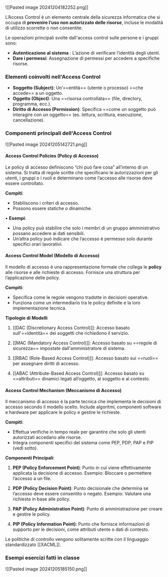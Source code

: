 ![[Pasted image 20241204182252.png]]

L’Access Control è un elemento centrale della sicurezza informatica che si occupa di **prevenire l’uso non autorizzato delle risorse**, incluse le modalità di utilizzo scorrette o non consentite.

Le operazioni principali svolte dall'access control sulle persone e i gruppi sono:
- **Autenticazione al sistema** : L’azione di verificare l’identità degli utenti.
- **Dare i permessi**: Assegnazione di permessi per accedere a specifiche risorse.

### Elementi coinvolti nell'Access Control

- **Soggetto (Subject)**: Un’==entità== (utente o processo) ==che accede== a un oggetto.
- **Oggetto (Object)**: Una ==risorsa controllata== (file, directory, programma, ecc.).
- **Diritto di Accesso (Permission)**: Specifica ==come un soggetto può interagire con un oggetto== (es. lettura, scrittura, esecuzione, cancellazione).

### Componenti principali dell'Access Control

![[Pasted image 20241205142721.png]]

#### **Access Control Policies (Policy di Accesso)**
Le policy di accesso definiscono “chi può fare cosa” all’interno di un sistema. Si tratta di regole scritte che specificano le autorizzazioni per gli utenti, i gruppi o i ruoli e determinano come l’accesso alle risorse deve essere controllato.

**Compiti**:
- Stabiliscono i criteri di accesso.
- Possono essere statiche o dinamiche.

• **Esempi**:
- Una policy può stabilire che solo i membri di un gruppo amministrativo possano accedere ai dati sensibili.
- Un’altra policy può indicare che l’accesso è permesso solo durante specifici orari lavorativi.

#### **Access Control Model (Modello di Accesso)**
Il modello di accesso è una rappresentazione formale che collega le **policy** alle risorse e alle richieste di accesso. Fornisce una struttura per l’applicazione delle policy.

**Compiti**:
- Specifica come le regole vengono tradotte in decisioni operative.
- Funziona come un intermediario tra le policy definite e la loro implementazione tecnica.

**Tipologie di Modelli**
1. [[DAC (Discretionary Access Control)]]:
	Accesso basato sull'==identità== dei soggetti che richiedono il servizio.

2. [[MAC (Mandatory Access Control)]]:
	Accesso basato su ==regole di sicurezza== impostate dall'amministratore di sistema.

3. [[RBAC (Role-Based Access Control)]]:
	Accesso basato sui ==ruoli== per assegnare diritti di accesso.

4. [[ABAC (Attribute-Based Access Control)]]:
	Accesso basato su ==attributi== dinamici legati all’oggetto, al soggetto e al contesto.

#### **Access Control Mechanism (Meccanismo di Accesso)**
Il meccanismo di accesso è la parte tecnica che implementa le decisioni di accesso secondo il modello scelto. Include algoritmi, componenti software e hardware per applicare le policy e gestire le richieste.

**Compiti**:
- Effettua verifiche in tempo reale per garantire che solo gli utenti autorizzati accedano alle risorse.
- Integra componenti specifici del sistema come PEP, PDP, PAP e PIP (vedi sotto).

**Componenti Principali**:

1. **PEP (Policy Enforcement Point)**:
	Punto in cui viene effettivamente applicata la decisione di accesso.
	Esempio: Bloccare o permettere l’accesso a un file.

2. **PDP (Policy Decision Point)**:
	Punto decisionale che determina se l’accesso deve essere consentito o negato.
	Esempio: Valutare una richiesta in base alle policy.

3. **PAP (Policy Administration Point)**:
	Punto di amministrazione per creare e gestire le policy.

4. **PIP (Policy Information Point)**:
	Punto che fornisce informazioni di supporto per le decisioni, come attributi utente o dati di contesto.

Le politiche di controllo vengono solitamente scritte con il linguaggio standardizzato [[XACML]].

### Esempi esercizi fatti in classe 
![[Pasted image 20241205185150.png]]
